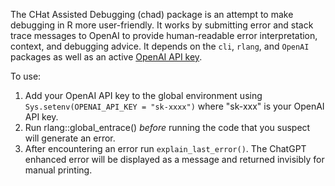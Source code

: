 The CHat Assisted Debugging (chad) package is an attempt to make debugging in R more user-friendly. It works by submitting error and stack trace messages to OpenAI to provide human-readable error interpretation, context, and debugging advice. It depends on the `cli`, `rlang`, and `OpenAI` packages as well as an active [OpenAI API key](https://platform.openai.com/api-keys).

To use:
1. Add your OpenAI API key to the global environment using `Sys.setenv(OPENAI_API_KEY = "sk-xxxx")` where "sk-xxx" is your OpenAI API key.
2. Run rlang::global_entrace() _before_ running the code that you suspect will generate an error.
3. After encountering an error run `explain_last_error()`. The ChatGPT enhanced error will be displayed as a message and returned invisibly for manual printing.
